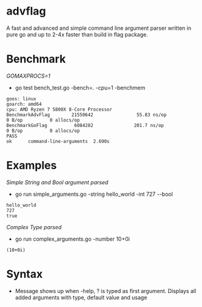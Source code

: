 # advflag
A fast and advanced and simple command line argument parser written in pure go and up to 2-4x faster than build in flag package.

# Benchmark
*GOMAXPROCS=1*
- go test bench_test.go -bench=. -cpu=1 -benchmem
```
goos: linux
goarch: amd64
cpu: AMD Ryzen 7 5800X 8-Core Processor             
BenchmarkAdvFlag        21550642                55.83 ns/op            0 B/op          0 allocs/op
BenchmarkGoFlag          6084282               201.7 ns/op             0 B/op          0 allocs/op
PASS
ok      command-line-arguments  2.690s
```

# Examples
*Simple String and Bool argument parsed*
- go run simple_arguments.go -string hello_world -int 727 --bool
```
hello_world
727
true
```
*Complex Type parsed*
- go run complex_arguments.go -number 10+0i
```
(10+0i)
```


# Syntax
* Message shows up when -help, ? is typed as first argument. Displays all added arguments with type, default value and usage
        
